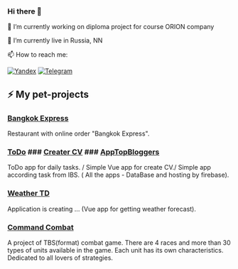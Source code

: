 ### Hi there 👋

<!--
**Alex-Shchukarev/Alex-Shchukarev** is a ✨ _special_ ✨ repository because its `README.md` (this file) appears on your GitHub profile.

Here are some ideas to get you started:

- 🔭 I’m currently working on ...
- 🌱 I’m currently learning ...
- 👯 I’m looking to collaborate on ...
- 🤔 I’m looking for help with ...
- 💬 Ask me about ...
- 📫 How to reach me: ...
- 😄 Pronouns: ...
- ⚡ Fun fact: ...
-->
🔭 I’m currently working on diploma project for course ORION company

🌱 I’m currently live in Russia, NN

📫 How to reach me: 

[![Yandex](https://img.shields.io/badge/Y-yandex-ffcc00?&style=for-the-badge&labelColor=fc401d)](mailto:aashchukarev@yandex.ru)
[![Telegram](https://img.shields.io/badge/Telegram-2CA5E0?style=for-the-badge&logo=telegram&logoColor=white)](https://t.me/alex_shchukarev)

## ⚡ My pet-projects
### [Bangkok Express](https://github.com/Alex-Shchukarev/jsbasic-20210921-5_aashchukarev/tree/master/9-module/2-task)
Restaurant with online order "Bangkok Express".
### [ToDo](https://evrica-task.web.app) ### [Creater CV](https://vue-cv-demo-dac2a.web.app) ### [AppTopBloggers](https://ibs-task.web.app)
ToDo app for daily tasks. / Simple Vue app for create CV./ Simple app according task from IBS. ( All the apps - DataBase and hosting by firebase).
### [Weather TD](https://vue-first-app-240f9.web.app)
Application is creating ... (Vue app for getting weather forecast).
### [Command Combat](https://github.com/Alex-Shchukarev/Command-Combat)
A project of TBS(format) combat game. There are 4 races and more than 30 types of units available in the game. Each unit has its own characteristics. Dedicated to all lovers of strategies.
